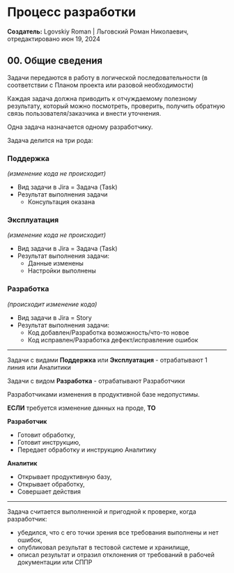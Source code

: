 # Процесс разработки

**Создатель:** Lgovskiy Roman | Льговский Роман Николаевич, отредактировано июн 19, 2024

## 00. Общие сведения

Задачи передаются в работу в логической последовательности (в соответствии с Планом проекта или разовой необходимости)

Каждая задача должна приводить к отчуждаемому полезному результату, который можно посмотреть, проверить, получить обратную связь пользователя/заказчика и внести уточнения.

Одна задача назначается одному разработчику.

Задача делится на три рода:

### Поддержка
*(изменение кода не происходит)*
- Вид задачи в Jira = Задача (Task)
- Результат выполнения задачи
  - Консультация оказана

### Эксплуатация
*(изменение кода не происходит)*
- Вид задачи в Jira = Задача (Task)
- Результат выполнения задачи:
  - Данные изменены
  - Настройки выполнены

### Разработка
*(происходит изменение кода)*
- Вид задачи в Jira = Story
- Результат выполнения задачи:
  - Код добавлен/Разработка возможность/что-то новое
  - Код исправлен/Разработка дефект/исправление ошибок

---

Задачи с видами **Поддержка** или **Эксплуатация** - отрабатывают 1 линия или Аналитики

Задачи с видом **Разработка** - отрабатывают Разработчики

Разработчиками изменения в продуктивной базе недопустимы.

**ЕСЛИ** требуется изменение данных на проде, **ТО**

**Разработчик**
- Готовит обработку,
- Готовит инструкцию,
- Передает обработку и инструкцию Аналитику

**Аналитик**
- Открывает продуктивную базу,
- Открывает обработку,
- Совершает действия

---

Задача считается выполненной и пригодной к проверке, когда разработчик:
- убедился, что с его точки зрения все требования выполнены и нет ошибок,
- опубликовал результат в тестовой системе и хранилище,
- описал результат и отразил отклонения от требований в рабочей документации или СППР

